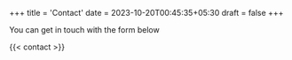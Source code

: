 +++
title = 'Contact'
date = 2023-10-20T00:45:35+05:30
draft = false
+++

You can get in touch with the form below

{{< contact >}}
